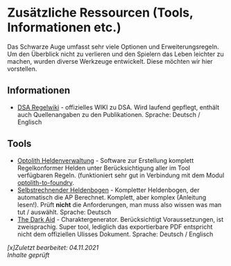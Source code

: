 # Zusätzliche Ressourcen (Tools, Informationen etc.)

Das Schwarze Auge umfasst sehr viele Optionen und Erweiterungsregeln. Um den Überblick nicht zu verlieren und den Spielern das Leben leichter zu machen, wurden diverse Werkzeuge entwickelt. Diese möchten wir hier vorstellen.

## Informationen
 - [DSA Regelwiki][1] - offizielles WIKI zu DSA. Wird laufend gepflegt, enthält auch Quellenangaben zu den Publikationen. Sprache: Deutsch / Englisch

## Tools
 - [Optolith Heldenverwaltung][2] - Software zur Erstellung komplett Regelkonformer Helden unter Berücksichtigung aller im Tool verfügbaren Regeln. (funktioniert sehr gut in Verbindung mit dem Modul [optolith-to-foundry][5].
 - [Selbstrechnender Heldenbogen][3] - Kompletter Heldenbogen, der automatisch die AP Berechnet. Komplett, aber komplex (Anleitung lesen!). Prüft **nicht** die Anforderungen, man muss also wissen was man tut / auswählt. Sprache: Deutsch
 - [The Dark Aid][4] - Charaktergenerator. Berücksichtigt Voraussetzungen, ist zweisprachig. Super tool, lediglich das exportierbare PDF entspricht nicht dem offiziellen Ulisses Dokument. Sprache: Deutsch / Englisch

[1]: https://www.ulisses-regelwiki.de/start.html
[2]: https://www.ulisses-ebooks.de/product/209711/Optolith-Heldenverwaltung
[3]: https://www.ulisses-ebooks.de/product/214532/Selbstrechnende-Dokumente
[4]: https://www.ulisses-ebooks.de/product/212543
[5]: https://github.com/ntfoster/optolith-to-foundry


*[x]Zuletzt bearbeitet: 04.11.2021*  
*Inhalte geprüft*
